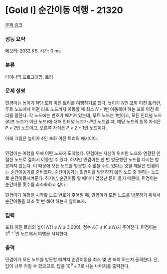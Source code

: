 # [Gold I] 순간이동 여행 - 21320 

[문제 링크](https://www.acmicpc.net/problem/21320) 

### 성능 요약

메모리: 2032 KB, 시간: 0 ms

### 분류

다이나믹 프로그래밍, 트리

### 문제 설명

<p>민겸이는 높이가 <em>N</em>인 포화 이진 트리를 여행하기로 했다. 높이가 <em>N</em>인 포화 이진 트리란, 루트 노드에서 어떤 리프 노드까지 이동할 때 최소 <em>N </em>- 1번 이동해야 하는 포화 이진 트리를 말한다. 각 노드에는 번호가 매겨져 있는데, 루트 노드는 1번이고, 모든 인터널 노드(리프 노드가 아닌 노드)에 대해 인터널 노드가 <em>P</em>번 노드일 때, 해당 노드의 왼쪽 자식은 <em>P </em>× 2번 노드이고, 오른쪽 자식은 <em>P </em>× 2 + 1번 노드이다.</p>

<p>아래 그림은 높이가 4인 포화 이진 트리의 예시이다.</p>

<p style="text-align: center;"><img alt="" src="https://upload.acmicpc.net/673f1e3d-c966-45ed-a512-590510ce16c2/-/preview/"></p>

<p>민겸이는 여행을 위해 어떤 노드에 도착했다. 민겸이는 자신이 위치한 노드와 연결된 인접한 노드로 걸어서 이동할 수 있다. 하지만 민겸이는 한 번 방문했던 노드를 다시는 방문하지 않는다. 이 때문에 모든 노드를 방문할 수 없을 수도 있다는 것을 깨달은 민겸이는 순간이동기를 준비했다. 순간이동기는 민겸이를 방문하지 않은 노드 중 원하는 노드로 순간이동시켜준다. 하지만, 순간이동 할 때마다 엄청난 돈이 들기 때문에, 민겸이는 순간이동 횟수를 최소화하고 싶다.</p>

<p>민겸이가 여행을 시작할 노드 번호가 주어질 때, 민겸이가 모든 노드를 방문하기 위해서 순간이동을 최소 몇 번 해야 하는지 알아보자.</p>

### 입력 

 <p>포화 이진 트리의 높이 <em>N</em>(1 ≤ <em>N</em> ≤ 3,000), 정수 <em>K</em>(1 ≤ <em>K</em> ≤ <em>N</em>)가 주어진다. 민겸이는 2<sup><em>K </em>- 1</sup>번 노드에서 여행을 시작한다.</p>

### 출력 

 <p>민겸이가 모든 노드를 방문할 때까지 순간이동을 최소 몇 번 해야 하는지 출력한다. 단, 답이 너무 커질 수 있으므로, 답을 10<sup>9 </sup>+ 7로 나눈 나머지를 출력한다.</p>

